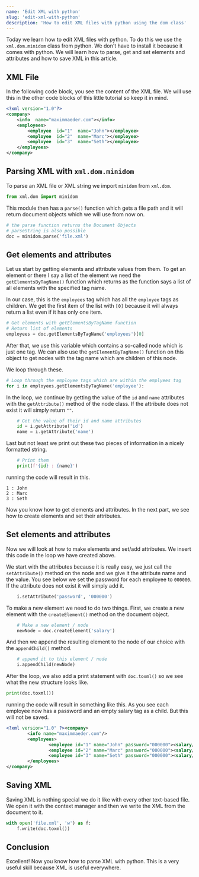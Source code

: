 ```yaml
---
name: 'Edit XML with python'
slug: 'edit-xml-with-python'
description: 'How to edit XML files with python using the dom class'
---
```


Today we learn how to edit XML files with python. To do this we use the `xml.dom.minidom` class from python. We don't have to install it because it comes with python. We will learn how to parse, get and set elements and attributes and how to save XML in this article.

## XML File

In the following code block, you see the content of the XML file. We will use this in the other code blocks of this little tutorial so keep it in mind.

```xml
<?xml version="1.0"?>
<company>
	<info  name="maximmaeder.com"></info>
	<employees>
		<employee  id="1"  name="John"></employee>
		<employee  id="2"  name="Marc"></employee>
		<employee  id="3"  name="Seth"></employee>
	</employees>
</company>
```

## Parsing XML with `xml.dom.minidom`

To parse an XML file or XML string we import `minidom` from `xml.dom`.

```python
from xml.dom import minidom
```

This module then has a `parse()` function which gets a file path and it will return document objects which we will use from now on.

```python
# the parse function returns the Document Objects
# parseString is also possible
doc = minidom.parse('file.xml')
```

## Get elements and attributes

Let us start by getting elements and attribute values from them. To get an element or there I say a list of the element we need the `getElementsByTagName()` function which returns as the function says a list of all elements with the specified tag name.

In our case, this is the `employees` tag which has all the `employee` tags as children. We get the first item of the list with `[0]` because it will always return a list even if it has only one item.

```python
# Get elements with getElementsByTagName function
# Return list of elements
employees = doc.getElementsByTagName('employees')[0]
```

After that, we use this variable which contains a so-called node which is just one tag. We can also use the `getElementByTagName()` function on this object to get nodes with the tag name which are children of this node.

We loop through these.

```python
# Loop through the employee tags which are within the emplyees tag
for i in employees.getElementsByTagName('employee'):
```

In the loop, we continue by getting the value of the `id` and `name` attributes with the `getAttribute()` method of the node class. If the attribute does not exist it will simply return `""`.

```python
    # Get the value of their id and name attributes
    id = i.getAttribute('id')
    name = i.getAttribute('name')
```

Last but not least we print out these two pieces of information in a nicely formatted string.

```python
    # Print them
    print(f'{id} : {name}')
```

running the code will result in this.

```
1 : John
2 : Marc
3 : Seth
```

Now you know how to get elements and attributes. In the next part, we see how to create elements and set their attributes.

## Set elements and attributes

Now we will look at how to make elements and set/add attributes. We insert this code in the loop we have created above.

We start with the attributes because it is really easy, we just call the `setAttribute()` method on the node and we give it the attribute name and the value. You see below we set the password for each employee to `000000`. If the attribute does not exist it will simply add it.

```python
	i.setAttribute('password', '000000')
```

To make a new element we need to do two things. First, we create a new element with the `createElement()` method on the document object.

```python
    # Make a new element / node
    newNode = doc.createElement('salary')
```

And then we append the resulting element to the node of our choice with the `appendChild()` method.

```python
    # append it to this element / node
    i.appendChild(newNode)
```

After the loop, we also add a print statement with `doc.toxml()` so we see what the new structure looks like.

```python
print(doc.toxml())
```

running the code will result in something like this. As you see each employee now has a password and an empty salary tag as a child. But this will not be saved.

```xml
<?xml version="1.0" ?><company>
        <info name="maximmaeder.com"/>
        <employees>
                <employee id="1" name="John" password="000000"><salary/></employee>
                <employee id="2" name="Marc" password="000000"><salary/></employee>
                <employee id="3" name="Seth" password="000000"><salary/></employee>
        </employees>
</company>
```

## Saving XML

Saving XML is nothing special we do it like with every other text-based file. We open it with the context manager and then we write the XML from the document to it.

```python
with open('file.xml', 'w') as f:
	f.write(doc.toxml())
```

## Conclusion

Excellent! Now you know how to parse XML with python. This is a very useful skill because XML is useful everywhere.